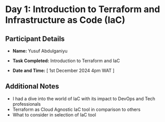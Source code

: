 # Day 1: Introduction to Terraform and Infrastructure as Code (IaC)

## Participant Details

- **Name:** Yusuf Abdulganiyu

- **Task Completed:** Introduction to Terraform and IaC
- **Date and Time:** [ 1st December 2024 4pm WAT ]


## Additional Notes

- I had a dive into the world of IaC with its impact to DevOps and Tech professionals 
- Terraform as Cloud Agnostic IaC tool in comparison to others
- What to consider in selection of IaC tool